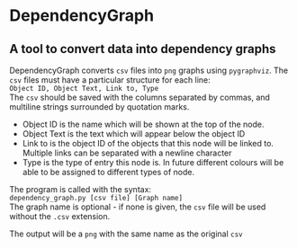 DependencyGraph
===============
A tool to convert data into dependency graphs
--------------------------------------------------
DependencyGraph converts ``csv`` files into ``png`` graphs using ``pygraphviz``. The ``csv`` files must have a particular structure for each line:  
``Object ID, Object Text, Link to, Type``  
The ``csv`` should be saved with the columns separated by commas, and multiline strings surrounded by quotation marks.

* Object ID is the name which will be shown at the top of the node.
* Object Text is the text which will appear below the object ID
* Link to is the object ID of the objects that this node will be linked to. Multiple links can be separated with a newline character
* Type is the type of entry this node is. In future different colours will be able to be assigned to different types of node.

The program is called with the syntax:  
``dependency_graph.py [csv file] [Graph name]``  
The graph name is optional - if none is given, the ``csv`` file will be used without the ``.csv`` extension.

The output will be a ``png`` with the same name as the original ``csv``
